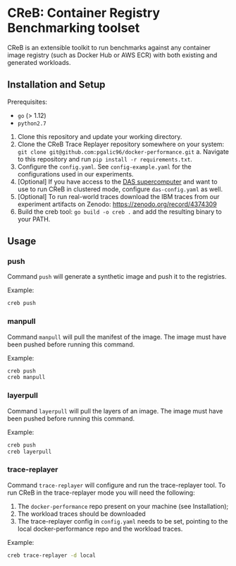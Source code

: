 # CReB: Container Registry Benchmarking toolset

CReB is an extensible toolkit to run benchmarks against any container image registry (such as Docker Hub or AWS ECR) with both existing and generated workloads.

## Installation and Setup

Prerequisites:
- `go` (> 1.12)
- `python2.7`

1. Clone this repository and update your working directory.
2. Clone the CReB Trace Replayer repository somewhere on your system: `git clone git@github.com:pgalic96/docker-performance.git`
  a. Navigate to this repository and run `pip install -r requirements.txt`.
4. Configure the `config.yaml`. See `config-example.yaml` for the configurations used in our experiments.
5. [Optional] If you have access to the [DAS supercomputer](https://www.cs.vu.nl/das/) and want to use to run CReB in clustered mode, configure `das-config.yaml` as well.
6. [Optional] To run real-world traces download the IBM traces from our experiment artifacts on Zenodo: https://zenodo.org/record/4374309
7. Build the creb tool: `go build -o creb .` and add the resulting binary to your PATH.

## Usage

### push

Command `push` will generate a synthetic image and push it to the registries.

Example:
```bash
creb push
```

### manpull

Command `manpull` will pull the manifest of the image. The image must have been pushed before running this command.

Example:
```bash
creb push
creb manpull
```

### layerpull

Command `layerpull` will pull the layers of an image. The image must have been pushed before running this command.

Example:
```bash
creb push
creb layerpull
```

### trace-replayer

Command `trace-replayer` will configure and run the trace-replayer tool. To run CReB in the trace-replayer mode you will need the following:

1. The `docker-performance` repo present on your machine (see Installation);
2. The workload traces should be downloaded
3. The trace-replayer config in `config.yaml` needs to be set, pointing to the local docker-performance repo and the workload traces.

Example:
```bash
creb trace-replayer -d local
```
